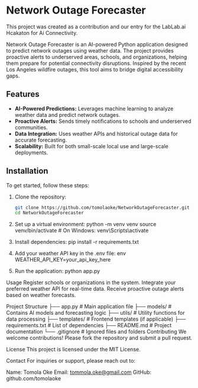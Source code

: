 # Network Outage Forecaster
This project was created as a contribution and our entry for the LabLab.ai Hcakaton for Ai Connectivity.

Network Outage Forecaster is an AI-powered Python application designed to predict network outages using weather data. 
The project provides proactive alerts to underserved areas, schools, and organizations, helping them prepare for potential connectivity disruptions. 
Inspired by the recent Los Angeles wildfire outages, this tool aims to bridge digital accessibility gaps.

## Features
- **AI-Powered Predictions:** Leverages machine learning to analyze weather data and predict network outages.
- **Proactive Alerts:** Sends timely notifications to schools and underserved communities.
- **Data Integration:** Uses weather APIs and historical outage data for accurate forecasting.
- **Scalability:** Built for both small-scale local use and large-scale deployments.

## Installation
To get started, follow these steps:

1. Clone the repository:
   ```bash
   git clone https://github.com/tomolaoke/NetworkOutageForecaster.git
   cd NetworkOutageForecaster

2. Set up a virtual environment:
python -m venv venv
source venv/bin/activate  # On Windows: venv\Scripts\activate

3. Install dependencies:
pip install -r requirements.txt

4. Add your weather API key in the .env file:
env
WEATHER_API_KEY=your_api_key_here

5. Run the application:
python app.py

Usage
Register schools or organizations in the system.
Integrate your preferred weather API for real-time data.
Receive proactive outage alerts based on weather forecasts.

Project Structure
├── app.py              # Main application file
├── models/             # Contains AI models and forecasting logic
├── utils/              # Utility functions for data processing
├── templates/          # Frontend templates (if applicable)
├── requirements.txt    # List of dependencies
├── README.md           # Project documentation
└── .gitignore          # Ignored files and folders
Contributing
We welcome contributions! Please fork the repository and submit a pull request.

License
This project is licensed under the MIT License.

Contact
For inquiries or support, please reach out to:

Name: Tomola Oke
Email: tommola.oke@gmail.com
GitHub: github.com/tomolaoke
